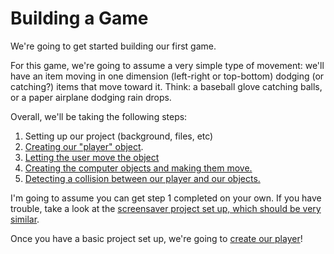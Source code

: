 # Building a Game

We're going to get started building our first game.

For this game, we're going to assume a very simple type of movement: we'll have an item moving in one dimension (left-right or top-bottom) dodging (or catching?) items that move toward it. Think: a baseball glove catching balls, or a paper airplane dodging rain drops.

Overall, we'll be taking the following steps:

1. Setting up our project (background, files, etc)
2. [Creating our "player" object](player.md).
3. [Letting the user move the object](events.md)
4. [Creating the computer objects and making them move.](multipleObjects.md)
5. [Detecting a collision between our player and our objects.](collisions.md)


I'm going to assume you can get step 1 completed on your own. If you have trouble, take a look at the [screensaver project set up, which should be very similar](../screensaver/setup.md).

Once you have a basic project set up, we're going to [create our player](./player.md)!